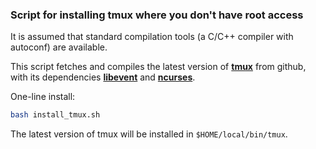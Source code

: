 ### Script for installing **tmux** where you don't have root access

It is assumed that standard compilation tools (a C/C++ compiler with autoconf) are available.

This script fetches and compiles the latest version of [**tmux**](https://github.com/tmux/tmux) from github, with its dependencies [**libevent**](https://github.com/libevent/libevent) and [**ncurses**](https://ftp.gnu.org/pub/gnu/ncurses/).

One-line install:

```bash
bash install_tmux.sh
```

The latest version of tmux will be installed in `$HOME/local/bin/tmux`.
